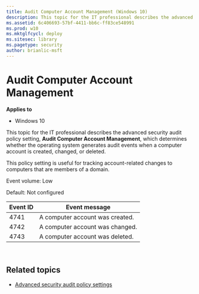 ```yaml
---
title: Audit Computer Account Management (Windows 10)
description: This topic for the IT professional describes the advanced security audit policy setting, Audit Computer Account Management, which determines whether the operating system generates audit events when a computer account is created, changed, or deleted.
ms.assetid: 6c406693-57bf-4411-bb6c-ff83ce548991
ms.prod: w10
ms.mktglfcycl: deploy
ms.sitesec: library
ms.pagetype: security
author: brianlic-msft
---
```


# Audit Computer Account Management

**Applies to**
-   Windows 10

This topic for the IT professional describes the advanced security audit policy setting, **Audit Computer Account Management**, which determines whether the operating system generates audit events when a computer account is created, changed, or deleted.

This policy setting is useful for tracking account-related changes to computers that are members of a domain.

Event volume: Low

Default: Not configured

| Event ID | Event message |
| - | - |
| 4741 | A computer account was created. | 
| 4742 | A computer account was changed. | 
| 4743 | A computer account was deleted. | 
 
## Related topics

- [Advanced security audit policy settings](advanced-security-audit-policy-settings.md)
 
 
